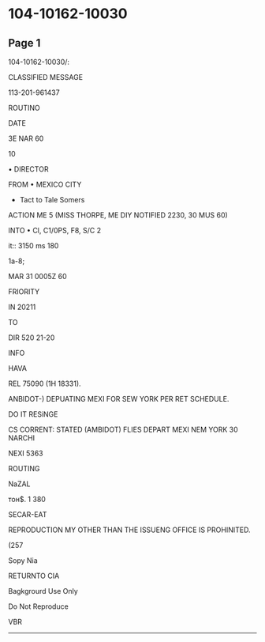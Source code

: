 # 104-10162-10030

## Page 1

104-10162-10030/:

CLASSIFIED MESSAGE

113-201-961437

ROUTINO

DATE

3E NAR 60

10

• DIRECTOR

FROM • MEXICO CITY

* Tact to Tale Somers

ACTION ME 5 (MISS THORPE, ME DIY NOTIFIED 2230, 30 MUS 60)

INTO • Cl, C1/0PS, F8, S/C 2

it:: 3150 ms 180

1a-8;

MAR 31 0005Z 60

FRIORITY

IN 20211

TO

DIR 520 21-20

INFO

HAVA

REL 75090 (1H 18331).

ANBIDOT-) DEPUATING MEXI FOR SEW YORK PER RET SCHEDULE.

DO IT RESiNGE

CS CORRENT: STATED (AMBIDOT) FLIES DEPART MEXI NEM YORK 30 NARCHI

NEXI 5363

ROUTING

NaZAL

тон$. 1 380

SECAR-EAT

REPRODUCTION MY OTHER THAN THE ISSUENG OFFICE IS PROHINITED.

(257

Sopy Nia

RETURNTO CIA

Bagkgrourd Use Only

Do Not Reproduce

VBR

---

